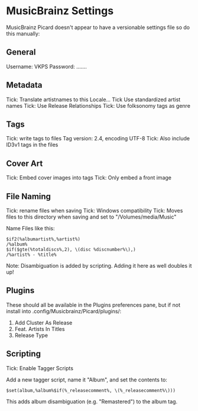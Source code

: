 # MusicBrainz Settings #

MusicBrainz Picard doesn't appear to have a versionable settings file so do this manually:

## General ##

Username: VKPS
Password: .......

## Metadata ##

Tick: Translate artistnames to this Locale...
Tick Use standardized artist names
Tick: Use Release Relationships
Tick: Use folksonomy tags as genre


## Tags ##

Tick: write tags to files
Tag version: 2.4, encoding UTF-8
Tick: Also include ID3v1 tags in the files

## Cover Art ##

Tick: Embed cover images into tags
Tick: Only embed a front image

## File Naming ##

Tick: rename files when saving
Tick: Windows compatibility
Tick: Moves files to this directory when saving
   and set to "/Volumes/media/Music"

Name Files like this: 
```
$if2(%albumartist%,%artist%)
/%album%
$if($gte(%totaldiscs%,2), \(disc %discnumber%\),)
/%artist% - %title%
```

Note: Disambiguation is added by scripting. Adding it here as well doubles it up!

## Plugins

These should all be available in the Plugins preferences pane, but if not install into .config/Musicbrainz/Picard/plugins/:

1. Add Cluster As Release
2. Feat. Artists In Titles
3. Release Type

## Scripting 

Tick: Enable Tagger Scripts

Add a new tagger script, name it "Album", and set the contents to:

`$set(album,%album%$if(%_releasecomment%, \(%_releasecomment%\)))`

This adds album disambiguation (e.g. "Remastered") to the album tag.
 